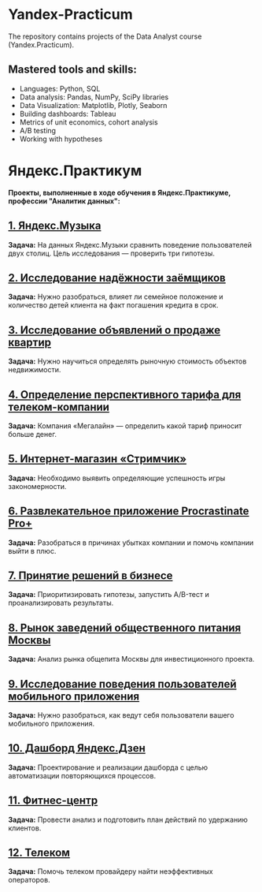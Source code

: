 # Yandex-Practicum
The repository contains projects of the Data Analyst course (Yandex.Practicum).
## Mastered tools and skills:
- Languages: Python, SQL
- Data analysis: Pandas, NumPy, SciPy libraries
- Data Visualization: Matplotlib, Plotly, Seaborn
- Building dashboards: Tableau
- Metrics of unit economics, cohort analysis
- A/B testing
- Working with hypotheses
# Яндекс.Практикум

__Проекты, выполненные в ходе обучения в Яндекс.Практикуме, профессии "Аналитик данных":__

## [1. Яндекс.Музыка](https://github.com/nelli1909/Yandex-Practicum/blob/main/yandex_music.ipynb)
__Задача:__ На данных Яндекс.Музыки сравнить поведение пользователей двух столиц. Цель исследования — проверить три гипотезы.

## [2. Исследование надёжности заёмщиков](https://github.com/nelli1909/Yandex-Practicum/blob/main/banks.ipynb)
__Задача:__ Нужно разобраться, влияет ли семейное положение и количество детей клиента на факт погашения кредита в срок. 

## [3. Исследование объявлений о продаже квартир](https://github.com/k-humer/Yandex-practicum/tree/master/03%20-%20%D0%98%D1%81%D1%81%D0%BB%D0%B5%D0%B4%D0%BE%D0%B2%D0%B0%D1%82%D0%B5%D0%BB%D1%8C%D1%81%D0%BA%D0%B8%D0%B9%20%D0%B0%D0%BD%D0%B0%D0%BB%D0%B8%D0%B7%20%D0%B4%D0%B0%D0%BD%D0%BD%D1%8B%D1%85)
__Задача:__ Нужно научиться определять рыночную стоимость объектов недвижимости. 

## [4. Определение перспективного тарифа для телеком-компании](https://github.com/k-humer/Yandex-practicum/tree/master/04%20-%20%D0%A1%D1%82%D0%B0%D1%82%D0%B8%D1%81%D1%82%D0%B8%D1%87%D0%B5%D1%81%D0%BA%D0%B8%D0%B9%20%D0%B0%D0%BD%D0%B0%D0%BB%D0%B8%D0%B7%20%D0%B4%D0%B0%D0%BD%D0%BD%D1%8B%D1%85)
__Задача:__ Компания «Мегалайн» — определить какой тариф приносит больше денег. 

## [5. Интернет-магазин «Стримчик»](https://github.com/k-humer/Yandex-practicum/tree/master/05%20-%20%D0%A1%D0%B1%D0%BE%D1%80%D0%BD%D1%8B%D0%B9%20%D0%BF%D1%80%D0%BE%D0%B5%D0%BA%D1%82%20-%201)
__Задача:__ Необходимо выявить определяющие успешность игры закономерности. 

## [6. Развлекательное приложение Procrastinate Pro+](https://github.com/k-humer/Yandex-practicum/tree/master/06%20-%20%D0%90%D0%BD%D0%B0%D0%BB%D0%B8%D0%B7%20%D0%B1%D0%B8%D0%B7%D0%BD%D0%B5%D1%81-%D0%BF%D0%BE%D0%BA%D0%B0%D0%B7%D0%B0%D1%82%D0%B5%D0%BB%D0%B5%D0%B9)
__Задача:__ Разобраться в причинах убытках компании и помочь компании выйти в плюс. 

## [7. Принятие решений в бизнесе](https://github.com/k-humer/Yandex-practicum/tree/master/07%20-%20%D0%90%D0%92%20-%20%D1%82%D0%B5%D1%81%D1%82.%20%D0%9F%D1%80%D0%BE%D0%B2%D0%B5%D1%80%D0%BA%D0%B0%20%D0%B3%D0%B8%D0%BF%D0%BE%D1%82%D0%B5%D0%B7)
__Задача:__ Приоритизировать гипотезы, запустить A/B-тест и проанализировать результаты.


## [8. Рынок заведений общественного питания Москвы](https://github.com/k-humer/Yandex-practicum/tree/master/08%20-%20%D0%90%D0%BD%D0%B0%D0%BB%D0%B8%D1%82%D0%B8%D1%87%D0%B5%D1%81%D0%BA%D0%BE%D0%B5%20%D0%B8%D1%81%D1%81%D0%BB%D0%B5%D0%B4%D0%BE%D0%B2%D0%B0%D0%BD%D0%B8%D0%B5)
__Задача:__ Анализ рынка общепита Москвы для инвестиционного проекта. 

## [9. Исследование поведения пользователей мобильного приложения](https://github.com/k-humer/Yandex-practicum/tree/master/09%20-%20%D0%90%D0%90%D0%92-%D1%82%D0%B5%D1%81%D1%82.%20%D0%A1%D0%B1%D0%BE%D1%80%D0%BD%D1%8B%D0%B9%20%D0%BF%D1%80%D0%BE%D0%B5%D0%BA%D1%82%20-%202)
__Задача:__ Нужно разобраться, как ведут себя пользователи вашего мобильного приложения. 

## [10. Дашборд Яндекс.Дзен](https://github.com/k-humer/Yandex-practicum/tree/master/10%20-%20%D0%90%D0%B2%D1%82%D0%BE%D0%BC%D0%B0%D1%82%D0%B8%D0%B7%D0%B0%D1%86%D0%B8%D1%8F)
__Задача:__ Проектирование и реализации дашборда с целью автоматизации повторяющихся процессов.

## [11. Фитнес-центр](https://github.com/k-humer/Yandex-practicum/tree/master/11%20-%20%D0%9E%D1%81%D0%BD%D0%BE%D0%B2%D1%8B%20%D0%BC%D0%B0%D1%88%D0%B8%D0%BD%D0%BD%D0%BE%D0%B3%D0%BE%20%D0%BE%D0%B1%D1%83%D1%87%D0%B5%D0%BD%D0%B8%D1%8F)
__Задача:__ Провести анализ и подготовить план действий по удержанию клиентов.

## [12. Телеком](https://github.com/k-humer/Yandex-practicum/tree/master/12%20-%20Выпускной%20проект)
__Задача:__ Помочь телеком провайдеру найти неэффективных операторов.

